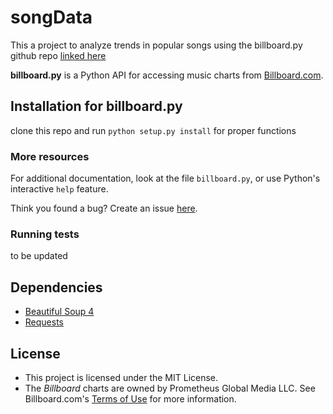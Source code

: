songData
============

This a project to analyze trends in popular songs using the billboard.py github repo 
[linked here](https://github.com/guoguo12/billboard-charts)

**billboard.py** is a Python API for accessing music charts from [Billboard.com](http://www.billboard.com/charts/).

Installation for billboard.py
------------



clone this repo and run `python setup.py install` for proper functions


### More resources

For additional documentation, look at the file `billboard.py`, or use Python's interactive `help` feature.

Think you found a bug? Create an issue [here](https://github.com/guoguo12/billboard-charts/issues).



### Running tests

to be updated



Dependencies
------------
* [Beautiful Soup 4](http://www.crummy.com/software/BeautifulSoup/)
* [Requests](http://requests.readthedocs.org/en/latest/)

License
-------

* This project is licensed under the MIT License.
* The *Billboard* charts are owned by Prometheus Global Media LLC. See Billboard.com's [Terms of Use](http://www.billboard.com/terms-of-use) for more information.

